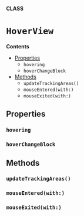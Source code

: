**CLASS**

# `HoverView`

**Contents**

- [Properties](#properties)
  - `hovering`
  - `hoverChangeBlock`
- [Methods](#methods)
  - `updateTrackingAreas()`
  - `mouseEntered(with:)`
  - `mouseExited(with:)`

## Properties
### `hovering`

### `hoverChangeBlock`

## Methods
### `updateTrackingAreas()`

### `mouseEntered(with:)`

### `mouseExited(with:)`
